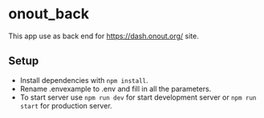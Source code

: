 # onout_back

This app use as back end for <https://dash.onout.org/> site.

## Setup

- Install dependencies with `npm install`.
- Rename .envexample to .env and fill in all the parameters.
- To start server use `npm run dev` for start development server or `npm run start` for production server.
